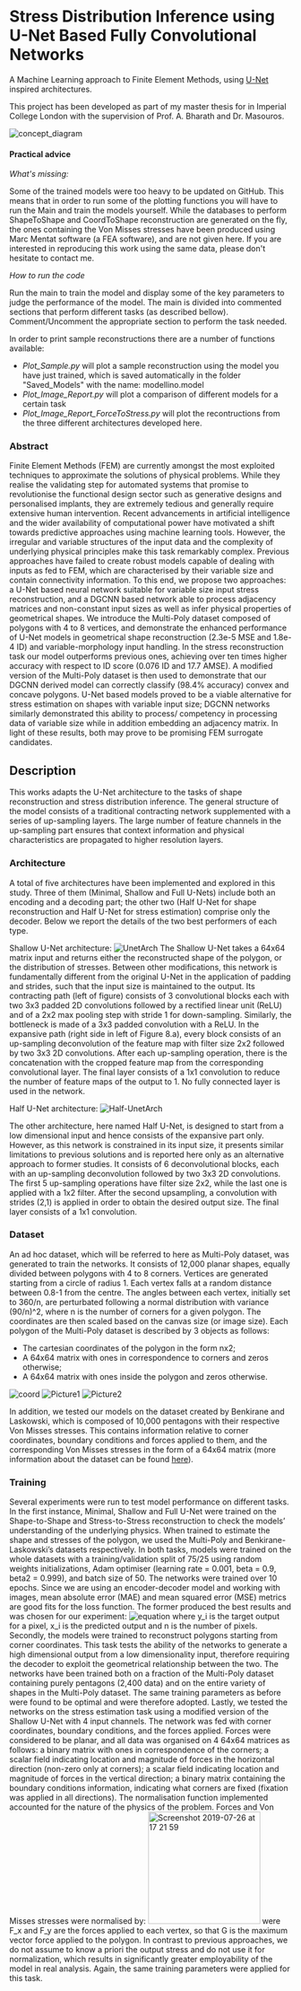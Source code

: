 # Stress Distribution Inference using U-Net Based Fully Convolutional Networks

A Machine Learning approach to Finite Element Methods, using [U-Net](https://github.com/zhixuhao/unet) inspired architectures.


This project has been developed as part of my master thesis for in Imperial College London with the supervision of Prof. A. Bharath and Dr. Masouros.

![concept_diagram](https://user-images.githubusercontent.com/30337324/61964160-26730100-afc5-11e9-9c13-95d752d206fb.jpeg)

#### Practical advice

*What's missing:*

Some of the trained models were too heavy to be updated on GitHub. This means that in order to run some of the 
plotting functions you will have to run the Main and train the models yourself.
While the databases to perform ShapeToShape and CoordToShape reconstruction are generated on the fly, the ones containing
the Von Misses stresses have been produced using Marc Mentat software (a FEA software), and are not given here. If you are
interested in reproducing this work using the same data, please don't hesitate to contact me.

*How to run the code*

Run the main to train the model and display some of the key parameters to judge the performance of the model.
The main is divided into commented sections that perform different tasks (as described bellow). Comment/Uncomment the 
appropriate section to perform the task needed.

In order to print sample reconstructions there are a number of functions available:
- *Plot_Sample.py* will plot a sample reconstruction using the model you have just trained, which is saved automatically
in the folder "Saved_Models" with the name: modellino.model
- *Plot_Image_Report.py* will plot a comparison of different models for a certain task
- *Plot_Image_Report_ForceToStress.py* will plot the recontructions from the three different architectures developed here.

### Abstract

Finite Element Methods (FEM) are currently amongst the most exploited techniques to approximate the solutions of physical 
problems. While they realise the validating step for automated systems that promise to revolutionise the functional design
sector such as generative designs and personalised implants, they are extremely tedious and generally require extensive 
human intervention. Recent advancements in artificial intelligence and the wider availability of computational power have
motivated a shift towards predictive approaches using machine learning tools. However, the irregular and variable structures
of the input data and the complexity of underlying physical principles make this task remarkably complex. Previous approaches
have failed to create robust models capable of dealing with inputs as fed to FEM, which are characterised by their variable 
size and contain connectivity information. To this end, we propose two approaches: a U-Net based neural network suitable for
variable size input stress reconstruction, and a DGCNN based network able to process adjacency matrices and non-constant 
input sizes as well as infer physical properties of geometrical shapes. We introduce the Multi-Poly dataset composed of 
polygons with 4 to 8 vertices, and demonstrate the enhanced performance of U-Net models in geometrical shape reconstruction
(2.3e-5 MSE and 1.8e-4 ID) and variable-morphology input handling. In the stress reconstruction task our model outperforms 
previous ones, achieving over ten times higher accuracy with respect to ID score (0.076 ID and 17.7 AMSE). A modified version
of the Multi-Poly dataset is then used to demonstrate that our DGCNN derived model can correctly classify (98.4% accuracy)
convex and concave polygons. U-Net based models proved to be a viable alternative for stress estimation on shapes with
variable input size; DGCNN networks similarly demonstrated this ability to process/ competency in processing data of variable
size while in addition embedding an adjacency matrix. In light of these results, both may prove to be promising FEM surrogate
candidates. 

## Description

This works adapts the U-Net architecture to the tasks of shape reconstruction and stress distribution inference. The general structure of the model consists of a traditional contracting network supplemented with a series of up-sampling layers. The large number of feature channels in the up-sampling part ensures that context information and physical characteristics are propagated to higher resolution layers. 

### Architecture

A total of five architectures have been implemented and explored in this study. Three of them (Minimal, Shallow and Full U-Nets) include both an encoding and a decoding part; the other two (Half U-Net for shape reconstruction and Half U-Net for stress estimation) comprise only the decoder. Below we report the details of the two best performers of each type. 

Shallow U-Net architecture:
![UnetArch](https://user-images.githubusercontent.com/30337324/61965127-6c30c900-afc7-11e9-8c12-6290aeb9995d.png)
The Shallow U-Net takes a 64x64 matrix input and returns either the reconstructed shape of the polygon, or the distribution of stresses. Between other modifications, this network is fundamentally different from the original U-Net in the application of padding and strides, such that the input size is maintained to the output.
Its contracting path (left of figure) consists of 3 convolutional blocks each with two 3x3 padded 2D convolutions followed by a rectified linear unit (ReLU) and of a 2x2 max pooling step with stride 1 for down-sampling. Similarly, the bottleneck is made of a 3x3 padded convolution with a ReLU. In the expansive path (right side in left of Figure 8.a), every block consists of an up-sampling deconvolution of the feature map with filter size 2x2 followed by two 3x3 2D convolutions. After each up-sampling operation, there is the concatenation with the cropped feature map from the corresponding convolutional layer. The final layer consists of a 1x1 convolution to reduce the number of feature maps of the output to 1. No fully connected layer is used in the network.

Half U-Net architecture:
![Half-UnetArch](https://user-images.githubusercontent.com/30337324/61965155-7a7ee500-afc7-11e9-87ee-ac0463f31a6a.png)

The other architecture, here named Half U-Net, is designed to start from a low dimensional input and hence consists of the expansive part only. However, as this network is constrained in its input size, it presents similar limitations to previous solutions and is reported here only as an alternative approach to former studies.
It consists of 6 deconvolutional blocks, each with an up-sampling deconvolution followed by two 3x3 2D convolutions. The first 5 up-sampling operations have filter size 2x2, while the last one is applied with a 1x2 filter. After the second upsampling, a convolution with strides (2,1) is applied in order to obtain the desired output size. The final layer consists of a 1x1 convolution.

### Dataset

An ad hoc dataset, which will be referred to here as Multi-Poly dataset, was generated to train the networks. It consists of 12,000 planar shapes, equally divided between polygons with 4 to 8 corners. Vertices are generated starting from a circle of radius 1. Each vertex falls at a random distance between 0.8-1 from the centre. The angles between each vertex, initially set to 360/n, are perturbated following a normal distribution with variance (90/n)^2, where n is the number of corners for a given polygon. The coordinates are then scaled based on the canvas size (or image size).
Each polygon of the Multi-Poly dataset is described by 3 objects as follows:
- The cartesian coordinates of the polygon in the form nx2;
- A 64x64 matrix with ones in correspondence to corners and zeros otherwise;
- A 64x64 matrix with ones inside the polygon and zeros otherwise. 

![coord](https://user-images.githubusercontent.com/30337324/61965604-7e5f3700-afc8-11e9-8411-77acc86e910e.png)
![Picture1](https://user-images.githubusercontent.com/30337324/61965629-8919cc00-afc8-11e9-9e66-20998b2579c2.png)
![Picture2](https://user-images.githubusercontent.com/30337324/61965640-920a9d80-afc8-11e9-90c4-04a4ad553b4a.png)

In addition, we tested our models on the dataset created by Benkirane and Laskowski, which is composed of 10,000 pentagons with their respective Von Misses stresses. This contains information relative to corner coordinates, boundary conditions and forces applied to them, and the corresponding Von Misses stresses in the form of a 64x64 matrix (more information about the dataset can be found [here](https://github.com/mlaskowski17/Exploring-Design-Spaces)).

### Training

Several experiments were run to test model performance on different tasks.
In the first instance, Minimal, Shallow and Full U-Net were trained on the Shape-to-Shape and Stress-to-Stress reconstruction to check the models’ understanding of the underlying physics. When trained to estimate the shape and stresses of the polygon, we used the Multi-Poly and Benkirane-Laskowski’s datasets respectively. In both tasks, models were trained on the whole datasets with a training/validation split of 75/25 using random weights initializations, Adam optimiser (learning rate = 0.001, beta = 0.9, beta2 = 0.999), and batch size of 50. The networks were trained over 10 epochs. Since we are using an encoder-decoder model and working with images, mean absolute error (MAE) and mean squared error (MSE) metrics are good fits for the loss function. The former produced the best results and was chosen for our experiment:
![equation](https://user-images.githubusercontent.com/30337324/61966158-e3675c80-afc9-11e9-90fa-cce026391505.png)
where y_i  is the target output for a pixel, x_i  is the predicted output and n is the number of pixels.
Secondly, the models were trained to reconstruct polygons starting from corner coordinates. This task tests the ability of the networks to generate a high dimensional output from a low dimensionality input, therefore requiring the decoder to exploit the geometrical relationship between the two. The networks have been trained both on a fraction of the Multi-Poly dataset containing purely pentagons (2,400 data) and on the entire variety of shapes in the Multi-Poly dataset. The same training parameters as before were found to be optimal and were therefore adopted.
Lastly, we tested the networks on the stress estimation task using a modified version of the Shallow U-Net with 4 input channels. The network was fed with corner coordinates, boundary conditions, and the forces applied. Forces were considered to be planar, and all data was organised on 4 64x64 matrices as follows:
	a binary matrix with ones in correspondence of the corners;
	a scalar field indicating location and magnitude of forces in the horizontal direction (non-zero only at corners);
	a scalar field indicating location and magnitude of forces in the vertical direction;
	a binary matrix containing the boundary conditions information, indicating what corners are fixed (fixation was applied in all directions).
The normalisation function implemented accounted for the nature of the physics of the problem. Forces and Von Misses stresses were normalised by:
<img width="200" alt="Screenshot 2019-07-26 at 17 21 59" src="https://user-images.githubusercontent.com/30337324/61966247-1b6e9f80-afca-11e9-8d5d-293d7ee7148c.png">
were F_x and F_y are the forces applied to each vertex, so that G is the maximum vector force applied to the polygon. In contrast to previous approaches, we do not assume to know a priori the output stress and do not use it for normalization, which results in significantly greater employability of the model in real analysis.
Again, the same training parameters were applied for this task.

